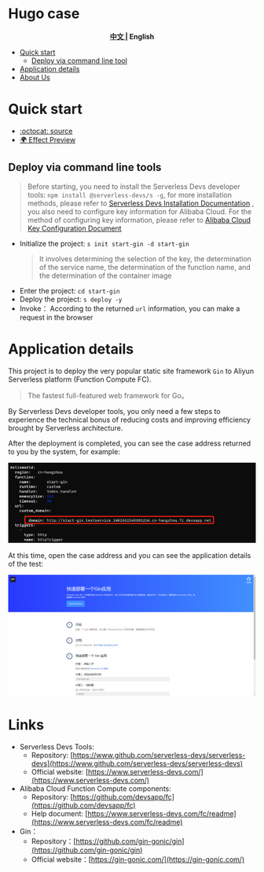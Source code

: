 # Hugo case

<toc>

<p align="center"><b> <a href="./readme.md"> 中文 </a> | English </b></p>

- [Quick start](#Quick-start)
    - [Deploy via command line tool](#Deploy-via-command-line-tools)
- [Application details](#Application-details)
- [About Us](#About-Us)

</toc>

# Quick start

- [:octocat: source](https://github.com/liufangchen/start-gin)
- [:earth_africa: Effect Preview](http://start-gin.demoservice.1401662146685254.cn-hangzhou.fc.devsapp.net/)

## Deploy via command line tools

> Before starting, you need to install the Serverless Devs developer tools: `npm install @serverless-devs/s -g`, for more installation methods, please refer to [Serverless Devs Installation Documentation](https://www.serverless-devs.com/serverless-devs/install) , you also need to configure key information for Alibaba Cloud. For the method of configuring key information, please refer to [Alibaba Cloud Key Configuration Document](https://www.serverless-devs.com/fc/config)
- Initialize the project: `s init start-gin -d start-gin`
    > It involves determining the selection of the key, the determination of the service name, the determination of the function name, and the determination of the container image
- Enter the project: `cd start-gin`
- Deploy the project: `s deploy -y`
- Invoke： According to the returned `url` information, you can make a request in the browser

# Application details

This project is to deploy the very popular static site framework `Gin` to Aliyun Serverless platform (Function Compute FC).

> The fastest full-featured web framework for Go。

By Serverless Devs developer tools, you only need a few steps to experience the technical bonus of reducing costs and improving efficiency brought by Serverless architecture.

 After the deployment is completed, you can see the case address returned to you by the system, for example:

![Picture alt](https://github.com/liufangchen/Resource/raw/start-gin/url.png)

At this time, open the case address and you can see the application details of the test:

![Picture alt](https://github.com/liufangchen/Resource/raw/start-gin/view.png)


# Links
- Serverless Devs Tools:
    - Repository: [https://www.github.com/serverless-devs/serverless-devs](https://www.github.com/serverless-devs/serverless-devs)
    - Official website: [https://www.serverless-devs.com/](https://www.serverless-devs.com/)
- Alibaba Cloud Function Compute components:
    - Repository: [https://github.com/devsapp/fc](https://github.com/devsapp/fc)
    - Help document: [https://www.serverless-devs.com/fc/readme](https://www.serverless-devs.com/fc/readme)
- Gin：
    - Repository：[https://github.com/gin-gonic/gin](https://github.com/gin-gonic/gin)
    - Official website：[https://gin-gonic.com/](https://gin-gonic.com/)